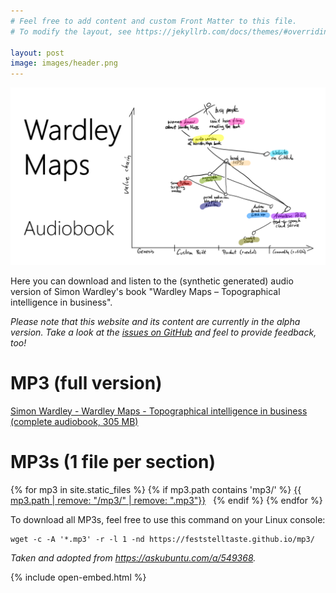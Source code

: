 ```yaml
---
# Feel free to add content and custom Front Matter to this file.
# To modify the layout, see https://jekyllrb.com/docs/themes/#overriding-theme-defaults

layout: post
image: images/header.png
---
```


![A Wardley Map that characterizes the ideas about an audiobook version of Simon Wardley's book.](images/header.png)

Here you can download and listen to the (synthetic generated) audio version of Simon Wardley's book "Wardley Maps &ndash; Topographical intelligence in business".

_Please note that this website and its content are currently in the alpha version. Take a look at the [issues on GitHub](https://github.com/feststelltaste/wardley-maps-audiobook/issues) and feel to provide feedback, too!_



# MP3 (full version)

<a href="https://www.feststelltaste.de/wp-content/uploads/share/Simon%20Wardley%20-%20Wardley%20Maps%20-%20Topographical%20intelligence%20in%20business%20%28complete%20audiobook%29.mp3">Simon Wardley - Wardley Maps - Topographical intelligence in business (complete audiobook, 305 MB)</a>

# MP3s (1 file per section)

{% for mp3 in site.static_files %}
{% if mp3.path contains 'mp3/' %}
<a href="{{ site.baseurl }}{{ mp3.path | escape }}">{{ mp3.path | remove: "/mp3/" | remove: ".mp3"}}</a> &nbsp;<a href="{{ site.baseurl }}{{ mp3.path | escape }}" download><i class="fa fa-download" aria-hidden="true"></i></a>
{% endif %}
{% endfor %}

To download all MP3s, feel free to use this command on your Linux console:

```
wget -c -A '*.mp3' -r -l 1 -nd https://feststelltaste.github.io/mp3/
```

_Taken and adopted from <https://askubuntu.com/a/549368>._

{% include open-embed.html %}
